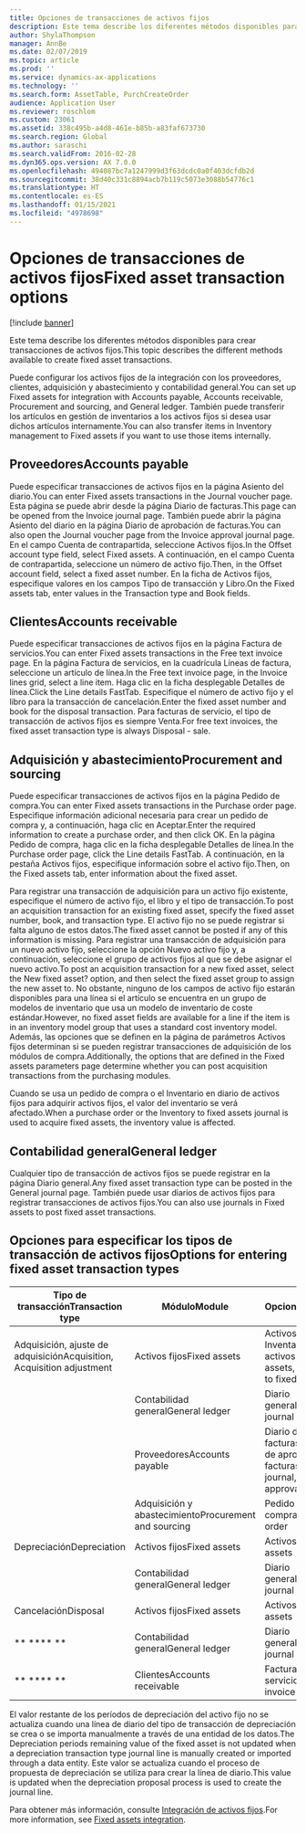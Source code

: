 ```yaml
---
title: Opciones de transacciones de activos fijos
description: Este tema describe los diferentes métodos disponibles para crear transacciones de activos fijos.
author: ShylaThompson
manager: AnnBe
ms.date: 02/07/2019
ms.topic: article
ms.prod: ''
ms.service: dynamics-ax-applications
ms.technology: ''
ms.search.form: AssetTable, PurchCreateOrder
audience: Application User
ms.reviewer: roschlom
ms.custom: 23061
ms.assetid: 338c495b-a4d8-461e-b85b-a83faf673730
ms.search.region: Global
ms.author: saraschi
ms.search.validFrom: 2016-02-28
ms.dyn365.ops.version: AX 7.0.0
ms.openlocfilehash: 494087bc7a1247999d3f63dcdc0a0f403dcfdb2d
ms.sourcegitcommit: 38d40c331c8894acb7b119c5073e3088b54776c1
ms.translationtype: HT
ms.contentlocale: es-ES
ms.lasthandoff: 01/15/2021
ms.locfileid: "4978698"
---
```

# <a name="fixed-asset-transaction-options"></a><span data-ttu-id="55ff5-103">Opciones de transacciones de activos fijos</span><span class="sxs-lookup"><span data-stu-id="55ff5-103">Fixed asset transaction options</span></span>

[!include [banner](../includes/banner.md)]

<span data-ttu-id="55ff5-104">Este tema describe los diferentes métodos disponibles para crear transacciones de activos fijos.</span><span class="sxs-lookup"><span data-stu-id="55ff5-104">This topic describes the different methods available to create fixed asset transactions.</span></span>

<span data-ttu-id="55ff5-105">Puede configurar los activos fijos de la integración con los proveedores, clientes, adquisición y abastecimiento y contabilidad general.</span><span class="sxs-lookup"><span data-stu-id="55ff5-105">You can set up Fixed assets for integration with Accounts payable, Accounts receivable, Procurement and sourcing, and General ledger.</span></span> <span data-ttu-id="55ff5-106">También puede transferir los artículos en gestión de inventarios a los activos fijos si desea usar dichos artículos internamente.</span><span class="sxs-lookup"><span data-stu-id="55ff5-106">You can also transfer items in Inventory management to Fixed assets if you want to use those items internally.</span></span>

## <a name="accounts-payable"></a><span data-ttu-id="55ff5-107">Proveedores</span><span class="sxs-lookup"><span data-stu-id="55ff5-107">Accounts payable</span></span>
<span data-ttu-id="55ff5-108">Puede especificar transacciones de activos fijos en la página Asiento del diario.</span><span class="sxs-lookup"><span data-stu-id="55ff5-108">You can enter Fixed assets transactions in the Journal voucher page.</span></span> <span data-ttu-id="55ff5-109">Esta página se puede abrir desde la página Diario de facturas.</span><span class="sxs-lookup"><span data-stu-id="55ff5-109">This page can be opened from the Invoice journal page.</span></span> <span data-ttu-id="55ff5-110">También puede abrir la página Asiento del diario en la página Diario de aprobación de facturas.</span><span class="sxs-lookup"><span data-stu-id="55ff5-110">You can also open the Journal voucher page from the Invoice approval journal page.</span></span> <span data-ttu-id="55ff5-111">En el campo Cuenta de contrapartida, seleccione Activos fijos.</span><span class="sxs-lookup"><span data-stu-id="55ff5-111">In the Offset account type field, select Fixed assets.</span></span> <span data-ttu-id="55ff5-112">A continuación, en el campo Cuenta de contrapartida, seleccione un número de activo fijo.</span><span class="sxs-lookup"><span data-stu-id="55ff5-112">Then, in the Offset account field, select a fixed asset number.</span></span> <span data-ttu-id="55ff5-113">En la ficha de Activos fijos, especifique valores en los campos Tipo de transacción y Libro.</span><span class="sxs-lookup"><span data-stu-id="55ff5-113">On the Fixed assets tab, enter values in the Transaction type and Book fields.</span></span>

## <a name="accounts-receivable"></a><span data-ttu-id="55ff5-114">Clientes</span><span class="sxs-lookup"><span data-stu-id="55ff5-114">Accounts receivable</span></span>
<span data-ttu-id="55ff5-115">Puede especificar transacciones de activos fijos en la página Factura de servicios.</span><span class="sxs-lookup"><span data-stu-id="55ff5-115">You can enter Fixed assets transactions in the Free text invoice page.</span></span>  <span data-ttu-id="55ff5-116">En la página Factura de servicios, en la cuadrícula Líneas de factura, seleccione un artículo de línea.</span><span class="sxs-lookup"><span data-stu-id="55ff5-116">In the Free text invoice page, in the Invoice lines grid, select a line item.</span></span> <span data-ttu-id="55ff5-117">Haga clic en la ficha desplegable Detalles de línea.</span><span class="sxs-lookup"><span data-stu-id="55ff5-117">Click the Line details FastTab.</span></span> <span data-ttu-id="55ff5-118">Especifique el número de activo fijo y el libro para la transacción de cancelación.</span><span class="sxs-lookup"><span data-stu-id="55ff5-118">Enter the fixed asset number and book for the disposal transaction.</span></span> <span data-ttu-id="55ff5-119">Para facturas de servicio, el tipo de transacción de activos fijos es siempre Venta.</span><span class="sxs-lookup"><span data-stu-id="55ff5-119">For free text invoices, the fixed asset transaction type is always Disposal - sale.</span></span>

## <a name="procurement-and-sourcing"></a><span data-ttu-id="55ff5-120">Adquisición y abastecimiento</span><span class="sxs-lookup"><span data-stu-id="55ff5-120">Procurement and sourcing</span></span>
<span data-ttu-id="55ff5-121">Puede especificar transacciones de activos fijos en la página Pedido de compra.</span><span class="sxs-lookup"><span data-stu-id="55ff5-121">You can enter Fixed assets transactions in the Purchase order page.</span></span> <span data-ttu-id="55ff5-122">Especifique información adicional necesaria para crear un pedido de compra y, a continuación, haga clic en Aceptar.</span><span class="sxs-lookup"><span data-stu-id="55ff5-122">Enter the required information to create a purchase order, and then click OK.</span></span> <span data-ttu-id="55ff5-123">En la página Pedido de compra, haga clic en la ficha desplegable Detalles de línea.</span><span class="sxs-lookup"><span data-stu-id="55ff5-123">In the Purchase order page, click the Line details FastTab.</span></span> <span data-ttu-id="55ff5-124">A continuación, en la pestaña Activos fijos, especifique información sobre el activo fijo.</span><span class="sxs-lookup"><span data-stu-id="55ff5-124">Then, on the Fixed assets tab, enter information about the fixed asset.</span></span> 

<span data-ttu-id="55ff5-125">Para registrar una transacción de adquisición para un activo fijo existente, especifique el número de activo fijo, el libro y el tipo de transacción.</span><span class="sxs-lookup"><span data-stu-id="55ff5-125">To post an acquisition transaction for an existing fixed asset, specify the fixed asset number, book, and transaction type.</span></span> <span data-ttu-id="55ff5-126">El activo fijo no se puede registrar si falta alguno de estos datos.</span><span class="sxs-lookup"><span data-stu-id="55ff5-126">The fixed asset cannot be posted if any of this information is missing.</span></span> <span data-ttu-id="55ff5-127">Para registrar una transacción de adquisición para un nuevo activo fijo, seleccione la opción Nuevo activo fijo y, a continuación, seleccione el grupo de activos fijos al que se debe asignar el nuevo activo.</span><span class="sxs-lookup"><span data-stu-id="55ff5-127">To post an acquisition transaction for a new fixed asset, select the New fixed asset? option, and then select the fixed asset group to assign the new asset to.</span></span> <span data-ttu-id="55ff5-128">No obstante, ninguno de los campos de activo fijo estarán disponibles para una línea si el artículo se encuentra en un grupo de modelos de inventario que usa un modelo de inventario de coste estándar.</span><span class="sxs-lookup"><span data-stu-id="55ff5-128">However, no fixed asset fields are available for a line if the item is in an inventory model group that uses a standard cost inventory model.</span></span> <span data-ttu-id="55ff5-129">Además, las opciones que se definen en la página de parámetros Activos fijos determinan si se pueden registrar transacciones de adquisición de los módulos de compra.</span><span class="sxs-lookup"><span data-stu-id="55ff5-129">Additionally, the options that are defined in the Fixed assets parameters page determine whether you can post acquisition transactions from the purchasing modules.</span></span> 

<span data-ttu-id="55ff5-130">Cuando se usa un pedido de compra o el Inventario en diario de activos fijos para adquirir activos fijos, el valor del inventario se verá afectado.</span><span class="sxs-lookup"><span data-stu-id="55ff5-130">When a purchase order or the Inventory to fixed assets journal is used to acquire fixed assets, the inventory value is affected.</span></span>

## <a name="general-ledger"></a><span data-ttu-id="55ff5-131">Contabilidad general</span><span class="sxs-lookup"><span data-stu-id="55ff5-131">General ledger</span></span>
<span data-ttu-id="55ff5-132">Cualquier tipo de transacción de activos fijos se puede registrar en la página Diario general.</span><span class="sxs-lookup"><span data-stu-id="55ff5-132">Any fixed asset transaction type can be posted in the General journal page.</span></span> <span data-ttu-id="55ff5-133">También puede usar diarios de activos fijos para registrar transacciones de activos fijos.</span><span class="sxs-lookup"><span data-stu-id="55ff5-133">You can also use journals in Fixed assets to post fixed asset transactions.</span></span>

## <a name="options-for-entering-fixed-asset-transaction-types"></a><span data-ttu-id="55ff5-134">Opciones para especificar los tipos de transacción de activos fijos</span><span class="sxs-lookup"><span data-stu-id="55ff5-134">Options for entering fixed asset transaction types</span></span>


| <span data-ttu-id="55ff5-135">Tipo de transacción</span><span class="sxs-lookup"><span data-stu-id="55ff5-135">Transaction type</span></span>                    | <span data-ttu-id="55ff5-136">Módulo</span><span class="sxs-lookup"><span data-stu-id="55ff5-136">Module</span></span>                   | <span data-ttu-id="55ff5-137">Opciones</span><span class="sxs-lookup"><span data-stu-id="55ff5-137">Options</span></span>                                   |
|-------------------------------------|--------------------------|-------------------------------------------|
| <span data-ttu-id="55ff5-138">Adquisición, ajuste de adquisición</span><span class="sxs-lookup"><span data-stu-id="55ff5-138">Acquisition, Acquisition adjustment</span></span> | <span data-ttu-id="55ff5-139">Activos fijos</span><span class="sxs-lookup"><span data-stu-id="55ff5-139">Fixed assets</span></span>             | <span data-ttu-id="55ff5-140">Activos fijos, Inventario a activos fijos</span><span class="sxs-lookup"><span data-stu-id="55ff5-140">Fixed assets, Inventory to fixed assets</span></span>   |
|                                     | <span data-ttu-id="55ff5-141">Contabilidad general</span><span class="sxs-lookup"><span data-stu-id="55ff5-141">General ledger</span></span>           | <span data-ttu-id="55ff5-142">Diario general</span><span class="sxs-lookup"><span data-stu-id="55ff5-142">General journal</span></span>                           |
|                                     | <span data-ttu-id="55ff5-143">Proveedores</span><span class="sxs-lookup"><span data-stu-id="55ff5-143">Accounts payable</span></span>         | <span data-ttu-id="55ff5-144">Diario de facturas, Diario de aprobación de facturas</span><span class="sxs-lookup"><span data-stu-id="55ff5-144">Invoice journal, Invoice approval journal</span></span> |
|                                     | <span data-ttu-id="55ff5-145">Adquisición y abastecimiento</span><span class="sxs-lookup"><span data-stu-id="55ff5-145">Procurement and sourcing</span></span> | <span data-ttu-id="55ff5-146">Pedido de compra</span><span class="sxs-lookup"><span data-stu-id="55ff5-146">Purchase order</span></span>                            |
| <span data-ttu-id="55ff5-147">Depreciación</span><span class="sxs-lookup"><span data-stu-id="55ff5-147">Depreciation</span></span>                        | <span data-ttu-id="55ff5-148">Activos fijos</span><span class="sxs-lookup"><span data-stu-id="55ff5-148">Fixed assets</span></span>             | <span data-ttu-id="55ff5-149">Activos fijos</span><span class="sxs-lookup"><span data-stu-id="55ff5-149">Fixed assets</span></span>                              |
|                                     | <span data-ttu-id="55ff5-150">Contabilidad general</span><span class="sxs-lookup"><span data-stu-id="55ff5-150">General ledger</span></span>           | <span data-ttu-id="55ff5-151">Diario general</span><span class="sxs-lookup"><span data-stu-id="55ff5-151">General journal</span></span>                           |
| <span data-ttu-id="55ff5-152">Cancelación</span><span class="sxs-lookup"><span data-stu-id="55ff5-152">Disposal</span></span>                            | <span data-ttu-id="55ff5-153">Activos fijos</span><span class="sxs-lookup"><span data-stu-id="55ff5-153">Fixed assets</span></span>             | <span data-ttu-id="55ff5-154">Activos fijos</span><span class="sxs-lookup"><span data-stu-id="55ff5-154">Fixed assets</span></span>                              |
| <span data-ttu-id="55ff5-155">\*\* \*\*</span><span class="sxs-lookup"><span data-stu-id="55ff5-155">\*\* \*\*</span></span>                               | <span data-ttu-id="55ff5-156">Contabilidad general</span><span class="sxs-lookup"><span data-stu-id="55ff5-156">General ledger</span></span>           | <span data-ttu-id="55ff5-157">Diario general</span><span class="sxs-lookup"><span data-stu-id="55ff5-157">General journal</span></span>                           |
| <span data-ttu-id="55ff5-158">\*\* \*\*</span><span class="sxs-lookup"><span data-stu-id="55ff5-158">\*\* \*\*</span></span>                               | <span data-ttu-id="55ff5-159">Clientes</span><span class="sxs-lookup"><span data-stu-id="55ff5-159">Accounts receivable</span></span>      | <span data-ttu-id="55ff5-160">Factura de servicios</span><span class="sxs-lookup"><span data-stu-id="55ff5-160">Free text invoice</span></span>                         |


<span data-ttu-id="55ff5-161">El valor restante de los períodos de depreciación del activo fijo no se actualiza cuando una línea de diario del tipo de transacción de depreciación se crea o se importa manualmente a través de una entidad de los datos.</span><span class="sxs-lookup"><span data-stu-id="55ff5-161">The Depreciation periods remaining value of the fixed asset is not updated when a depreciation transaction type journal line is manually created or imported through a data entity.</span></span> <span data-ttu-id="55ff5-162">Este valor se actualiza cuando el proceso de propuesta de depreciación se utiliza para crear la línea de diario.</span><span class="sxs-lookup"><span data-stu-id="55ff5-162">This value is updated when the depreciation proposal process is used to create the journal line.</span></span>

<span data-ttu-id="55ff5-163">Para obtener más información, consulte [Integración de activos fijos](fixed-asset-integration.md).</span><span class="sxs-lookup"><span data-stu-id="55ff5-163">For more information, see [Fixed assets integration](fixed-asset-integration.md).</span></span>
